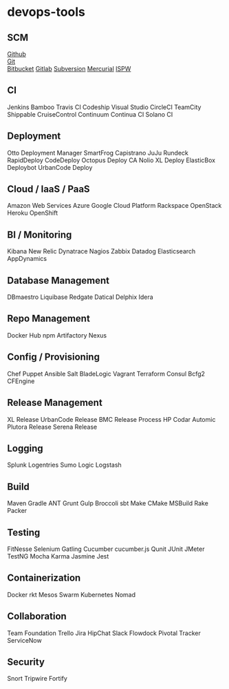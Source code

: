# devops-tools

## SCM
[Github](https://github.com/)\
[Git](https://git-scm.com/)\
[Bitbucket](https://bitbucket.org/)
[Gitlab](https://gitlab.com/)
[Subversion](https://subversion.apache.org/)
[Mercurial](https://www.mercurial-scm.org/)
[ISPW](https://compuware.com/ispw-source-code-management/)

## CI

Jenkins
Bamboo
Travis CI
Codeship
Visual Studio
CircleCI
TeamCity
Shippable
CruiseControl
Continuum
Continua CI
Solano CI

## Deployment

Otto
Deployment Manager
SmartFrog
Capistrano
JuJu
Rundeck
RapidDeploy
CodeDeploy
Octopus Deploy
CA Nolio
XL Deploy
ElasticBox
Deploybot
UrbanCode Deploy

## Cloud / IaaS / PaaS

Amazon Web Services
Azure
Google Cloud Platform
Rackspace
OpenStack
Heroku
OpenShift

## BI / Monitoring

Kibana
New Relic
Dynatrace
Nagios
Zabbix
Datadog
Elasticsearch
AppDynamics

## Database Management
DBmaestro
Liquibase
Redgate
Datical
Delphix
Idera

## Repo Management

Docker Hub
npm
Artifactory
Nexus

## Config / Provisioning

Chef
Puppet
Ansible
Salt
BladeLogic
Vagrant
Terraform
Consul
Bcfg2
CFEngine

## Release Management

XL Release
UrbanCode Release
BMC Release Process
HP Codar
Automic
Plutora Release
Serena Release

## Logging

Splunk
Logentries
Sumo Logic
Logstash

## Build

Maven
Gradle
ANT
Grunt
Gulp
Broccoli
sbt
Make
CMake
MSBuild
Rake
Packer

## Testing

FitNesse
Selenium
Gatling
Cucumber
cucumber.js
Qunit
JUnit
JMeter
TestNG
Mocha
Karma
Jasmine
Jest

## Containerization

Docker
rkt
Mesos
Swarm
Kubernetes
Nomad

## Collaboration

Team Foundation
Trello
Jira
HipChat
Slack
Flowdock
Pivotal Tracker
ServiceNow

## Security

Snort
Tripwire
Fortify
